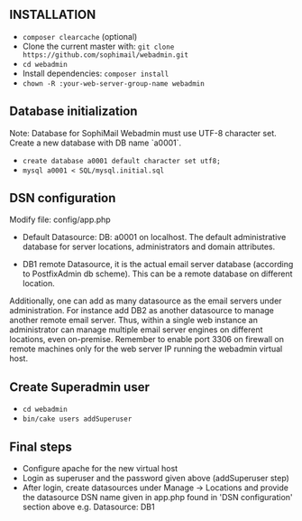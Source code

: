 ## INSTALLATION
- `composer clearcache` (optional)
- Clone the current master with: `git clone https://github.com/sophimail/webadmin.git`
- `cd webadmin`
- Install dependencies: `composer install`
- `chown -R :your-web-server-group-name webadmin`



## Database initialization

Note: Database for SophiMail Webadmin must use UTF-8 character set. Create a new database with DB name \`a0001\`.

- `create database a0001 default character set utf8;`
- `mysql a0001 < SQL/mysql.initial.sql`


## DSN configuration
Modify file: config/app.php

- Default Datasource: DB: a0001 on localhost.
The default administrative database for server locations, administrators and domain attributes.

- DB1 remote Datasource, it is the actual email server database (according to PostfixAdmin db scheme). This can be a remote database on different location.
 
Additionally, one can add as many datasource as the email servers under administration. For instance add DB2 as another datasource to manage another remote email server.
Thus, within a single web instance an administrator can manage multiple email server engines on different locations, even on-premise. Remember to enable port 3306 on firewall on remote machines only for the web server IP running the webadmin virtual host.


## Create Superadmin user
- `cd webadmin`
- `bin/cake users addSuperuser`


## Final steps
- Configure apache for the new virtual host
- Login as superuser and the password given above (addSuperuser step)
- After login, create datasources under Manage -> Locations and provide the datasource DSN name given in app.php found in 'DSN configuration' section above e.g. Datasource: DB1


